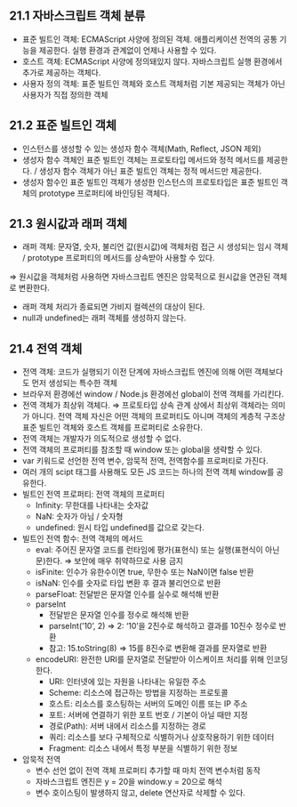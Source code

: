 ## 21.1 자바스크립트 객체 분류

- 표준 빌트인 객체: ECMAScript 사양에 정의된 객체. 애플리케이션 전역의 공통 기능을 제공한다. 실행 환경과 관계없이 언제나 사용할 수 있다.
- 호스트 객체: ECMAScript 사양에 정의돼있지 않다. 자바스크립트 실행 환경에서 추가로 제공하는 객체다.
- 사용자 정의 객체: 표준 빌트인 객체와 호스트 객체처럼 기본 제공되는 객체가 아닌 사용자가 직접 정의한 객체

## 21.2 표준 빌트인 객체

- 인스턴스를 생성할 수 있는 생성자 함수 객체(Math, Reflect, JSON 제외)
- 생성자 함수 객체인 표준 빌트인 객체는 프로토타입 메서드와 정적 메서드를 제공한다. / 생성자 함수 객체가 아닌 표준 빌트인 객체는 정적 메서드만 제공한다.
- 생성자 함수인 표준 빌트인 객체가 생성한 인스턴스의 프로토타입은 표준 빌트인 객체의 prototype 프로퍼티에 바인딩된 객체다.

## 21.3 원시값과 래퍼 객체

- 래퍼 객체: 문자열, 숫자, 불리언 값(원시값)에 객체처럼 접근 시 생성되는 임시 객체 / prototype 프로퍼티의 메서드를 상속받아 사용할 수 있다.

⇒ 원시값을 객체처럼 사용하면 자바스크립트 엔진은 암묵적으로 원시값을 연관된 객체로 변환한다.

- 래퍼 객체 처리가 종료되면 가비지 컬렉션의 대상이 된다.
- null과 undefined는 래퍼 객체를 생성하지 않는다.

## 21.4 전역 객체

- 전역 객체: 코드가 실행되기 이전 단계에 자바스크립트 엔진에 의해 어떤 객체보다도 먼저 생성되는 특수한 객체
- 브라우저 환경에선 window / Node.js 환경에선 global이 전역 객체를 가리킨다.
- 전역 객체가 최상위 객체다. ⇒ 프로토타입 상속 관계 상에서 최상위 객체라는 의미가 아니다. 전역 객체 자신은 어떤 객체의 프로퍼티도 아니며 객체의 계층적 구조상 표준 빌트인 객체와 호스트 객체를 프로퍼티로 소유한다.
- 전역 객체는 개발자가 의도적으로 생성할 수 없다.
- 전역 객체의 프로퍼티를 참조할 때 window 또는 global을 생략할 수 있다.
- var 키워드로 선언한 전역 변수, 암묵적 전역, 전역함수를 프로퍼티로 가진다.
- 여러 개의 scipt 태그를 사용해도 모든 JS 코드는 하나의 전역 객체 window를 공유한다.
- 빌트인 전역 프로퍼티: 전역 객체의 프로퍼티
  - Infinity: 무한대를 나타내는 숫자값
  - NaN: 숫자가 아님 / 숫자형
  - undefined: 원시 타입 undefined를 값으로 갖는다.
- 빌트인 전역 함수: 전역 객체의 메서드
  - eval: 주어진 문자열 코드를 런타임에 평가(표현식) 또는 실행(표현식이 아닌 문)한다. ⇒ 보안에 매우 취약하므로 사용 금지
  - isFinite: 인수가 유한수이면 true, 무한수 또는 NaN이면 false 반환
  - isNaN: 인수를 숫자로 타입 변환 후 결과 불리언으로 반환
  - parseFloat: 전달받은 문자열 인수를 실수로 해석해 반환
  - parseInt
    - 전달받은 문자열 인수를 정수로 해석해 반환
    - parseInt(’10’, 2) ⇒ 2: ‘10’을 2진수로 해석하고 결과를 10진수 정수로 반환
    - 참고: 15.toString(8) ⇒ 15를 8진수로 변환해 결과를 문자열로 반환
  - encodeURI: 완전한 URI를 문자열로 전달받아 이스케이프 처리를 위해 인코딩한다.
    - URI: 인터넷에 있는 자원을 나타내는 유일한 주소
    - Scheme: 리소스에 접근하는 방법을 지정하는 프로토콜
    - 호스트: 리소스를 호스팅하는 서버의 도메인 이름 또는 IP 주소
    - 포트: 서버에 연결하기 위한 포트 번호 / 기본이 아닐 때만 지정
    - 경로(Path): 서버 내에서 리소스를 지정하는 경로
    - 쿼리: 리소스를 보다 구체적으로 식별하거나 상호작용하기 위한 데이터
    - Fragment: 리소스 내에서 특정 부분을 식별하기 위한 정보
- 암묵적 전역
  - 변수 선언 없이 전역 객체 프로퍼티 추가할 때 마치 전역 변수처럼 동작
  - 자바스크립트 엔진은 y = 20을 window.y = 20으로 해석
  - 변수 호이스팅이 발생하지 않고, delete 연산자로 삭제할 수 있다.
